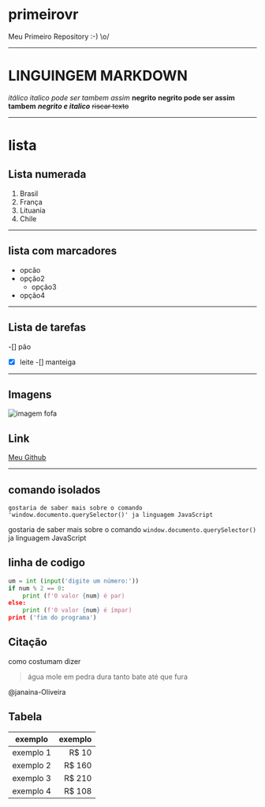 # primeirovr
 Meu Primeiro Repository :-)
\o/
***
# LINGUINGEM MARKDOWN
_itálico_
*italico pode ser tambem assim*
__negrito__
**negrito pode ser assim tambem**
_**negrito e italico**_
~~riscar texto~~
***
# lista
## Lista numerada
1. Brasil 
2. França 
8. Lituania
0. Chile
***
## lista com marcadores
 * opcão 
 * opção2
    * opção3
 * opção4
***
## Lista de tarefas 

-[] pão
-[x] leite 
-[] manteiga
 ***
## Imagens
 ![imagem fofa](https://c.tenor.com/Rymj4MuTQIEAAAAj/peach-cat.gif)
 ## Link
 [Meu Github](https://github.com/Janaina-Oliveira)
***
## comando isolados 
    gostaria de saber mais sobre o comando 'window.documento.querySelector()' ja linguagem JavaScript
gostaria de saber mais sobre o comando `window.documento.querySelector()` ja linguagem JavaScript
## linha de codigo

```python
um = int (input('digite um número:'))
if num % 2 == 0:
    print (f'0 valor {num} é par)
else:
    print (f'0 valor {num} é ímpar)
print ('fim do programa')
```

## Citação
como costumam dizer 
>água mole em pedra dura 
>tanto bate até que fura 

@janaina-Oliveira

[//]: # (isso é um comentario)

## Tabela

exemplo | exemplo
:--------:| -------:
exemplo 1 | R$ 10
exemplo 2 | R$ 160
exemplo 3 | R$ 210
exemplo 4 | R$ 108
